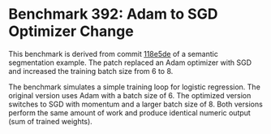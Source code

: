 # Benchmark 392: Adam to SGD Optimizer Change

This benchmark is derived from commit [118e5de](https://github.com/pytorch/examples/commit/118e5de18e6afef3c9cb3a2a4a0d7c8724e7e316) of a semantic segmentation example. The patch replaced an Adam optimizer with SGD and increased the training batch size from 6 to 8.

The benchmark simulates a simple training loop for logistic regression. The original version uses Adam with a batch size of 6. The optimized version switches to SGD with momentum and a larger batch size of 8. Both versions perform the same amount of work and produce identical numeric output (sum of trained weights).

